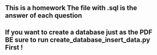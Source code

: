


## This is a homework The file with .sql is the answer of each question

## If you want to create a database just as the PDF BE sure to run create_database_insert_data.py First !